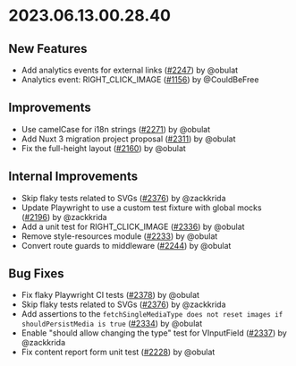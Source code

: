 # 2023.06.13.00.28.40

## New Features

- Add analytics events for external links
  ([#2247](https://github.com/WordPress/openverse/pull/2247)) by @obulat
- Analytics event: RIGHT_CLICK_IMAGE
  ([#1156](https://github.com/WordPress/openverse/pull/1156)) by @CouldBeFree

## Improvements

- Use camelCase for i18n strings
  ([#2271](https://github.com/WordPress/openverse/pull/2271)) by @obulat
- Add Nuxt 3 migration project proposal
  ([#2311](https://github.com/WordPress/openverse/pull/2311)) by @obulat
- Fix the full-height layout
  ([#2160](https://github.com/WordPress/openverse/pull/2160)) by @obulat

## Internal Improvements

- Skip flaky tests related to SVGs
  ([#2376](https://github.com/WordPress/openverse/pull/2376)) by @zackkrida
- Update Playwright to use a custom test fixture with global mocks
  ([#2196](https://github.com/WordPress/openverse/pull/2196)) by @zackkrida
- Add a unit test for RIGHT_CLICK_IMAGE
  ([#2336](https://github.com/WordPress/openverse/pull/2336)) by @obulat
- Remove style-resources module
  ([#2233](https://github.com/WordPress/openverse/pull/2233)) by @obulat
- Convert route guards to middleware
  ([#2244](https://github.com/WordPress/openverse/pull/2244)) by @obulat

## Bug Fixes

- Fix flaky Playwright CI tests
  ([#2378](https://github.com/WordPress/openverse/pull/2378)) by @obulat
- Skip flaky tests related to SVGs
  ([#2376](https://github.com/WordPress/openverse/pull/2376)) by @zackkrida
- Add assertions to the
  `fetchSingleMediaType does not reset images if shouldPersistMedia is true`
  ([#2334](https://github.com/WordPress/openverse/pull/2334)) by @obulat
- Enable "should allow changing the type" test for VInputField
  ([#2337](https://github.com/WordPress/openverse/pull/2337)) by @zackkrida
- Fix content report form unit test
  ([#2228](https://github.com/WordPress/openverse/pull/2228)) by @obulat
